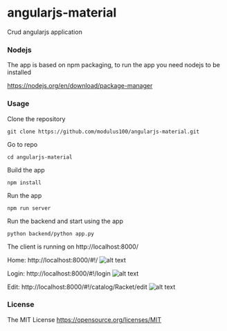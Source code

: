 # angularjs-material

Crud angularjs application

### Nodejs
The app is based on npm packaging, to run the app you need nodejs to be installed

https://nodejs.org/en/download/package-manager

### Usage

Clone the repository

```
git clone https://github.com/modulus100/angularjs-material.git
```
Go to repo
```
cd angularjs-material
```
Build the app
```
npm install
```

Run the app
```
npm run server
```

Run the backend and start using the app

```
python backend/python app.py
```
The client is running on http://localhost:8000/

Home: http://localhost:8000/#!/
![alt text](https://github.com/modulus100/angularjs-material/blob/master/images/app.png "Home")

Login: http://localhost:8000/#!/login
![alt text](https://github.com/modulus100/angularjs-material/blob/master/images/login.png "Login")

Edit: http://localhost:8000/#!/catalog/Racket/edit
![alt text](https://github.com/modulus100/angularjs-material/blob/master/images/edit.png "Edit")

 ### License

 The MIT License https://opensource.org/licenses/MIT